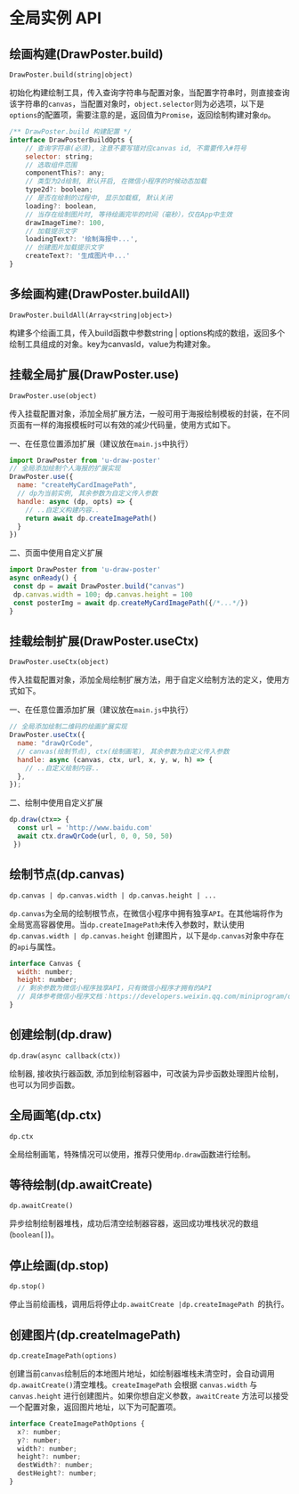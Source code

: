 # 全局实例 API

## 绘画构建(DrawPoster.build)

`DrawPoster.build(string|object)`

初始化构建绘制工具，传入查询字符串与配置对象，当配置字符串时，则直接查询该字符串的`canvas`，当配置对象时，`object.selector`则为必选项，以下是`options`的配置项，需要注意的是，返回值为`Promise`，返回绘制构建对象`dp`。

~~~js
/** DrawPoster.build 构建配置 */
interface DrawPosterBuildOpts {
    // 查询字符串(必须), 注意不要写错对应canvas id, 不需要传入#符号
    selector: string;
    // 选取组件范围
    componentThis?: any;
    // 类型为2d绘制, 默认开启, 在微信小程序的时候动态加载
    type2d?: boolean;
    // 是否在绘制的过程中, 显示加载框, 默认关闭
    loading?: boolean,
    // 当存在绘制图片时, 等待绘画完毕的时间（毫秒），仅在App中生效
    drawImageTime?: 100,
    // 加载提示文字
    loadingText?: '绘制海报中...',
    // 创建图片加载提示文字
    createText?: '生成图片中...'
}
~~~

## 多绘画构建(DrawPoster.buildAll)

`DrawPoster.buildAll(Array<string|object>)`

构建多个绘画工具，传入build函数中参数string | options构成的数组，返回多个绘制工具组成的对象。key为canvasId，value为构建对象。

## 挂载全局扩展(DrawPoster.use)

`DrawPoster.use(object)`

传入挂载配置对象，添加全局扩展方法，一般可用于海报绘制模板的封装，在不同页面有一样的海报模板时可以有效的减少代码量，使用方式如下。

一、在任意位置添加扩展（建议放在`main.js`中执行）

~~~js
import DrawPoster from 'u-draw-poster'
// 全局添加绘制个人海报的扩展实现
DrawPoster.use({
  name: "createMyCardImagePath",
  // dp为当前实例, 其余参数为自定义传入参数
  handle: async (dp, opts) => {
    // ..自定义构建内容..
    return await dp.createImagePath()
  }
})
~~~

二、页面中使用自定义扩展

~~~js
import DrawPoster from 'u-draw-poster'
async onReady() {
 const dp = await DrawPoster.build("canvas")
 dp.canvas.width = 100; dp.canvas.height = 100
 const posterImg = await dp.createMyCardImagePath({/*...*/})
}
~~~

## 挂载绘制扩展(DrawPoster.useCtx)

`DrawPoster.useCtx(object)`

传入挂载配置对象，添加全局绘制扩展方法，用于自定义绘制方法的定义，使用方式如下。

一、在任意位置添加扩展（建议放在`main.js`中执行）

~~~js
// 全局添加绘制二维码的绘画扩展实现
DrawPoster.useCtx({
  name: "drawQrCode",
  // canvas(绘制节点), ctx(绘制画笔), 其余参数为自定义传入参数
  handle: async (canvas, ctx, url, x, y, w, h) => {
    // ..自定义绘制内容..
  },
});
~~~

二、绘制中使用自定义扩展

~~~js
dp.draw(ctx=> {
  const url = 'http://www.baidu.com'
  await ctx.drawQrCode(url, 0, 0, 50, 50)
 })
~~~

## 绘制节点(dp.canvas)

`dp.canvas | dp.canvas.width | dp.canvas.height | ...`

`dp.canvas`为全局的绘制根节点，在微信小程序中拥有独享`API`。在其他端将作为全局宽高容器使用。当`dp.createImagePath`未传入参数时，默认使用 `dp.canvas.width | dp.canvas.height` 创建图片，以下是`dp.canvas`对象中存在的`api`与属性。

~~~js
interface Canvas {
  width: number;
  height: number;
  // 剩余参数为微信小程序独享API，只有微信小程序才拥有的API
  // 具体参考微信小程序文档：https://developers.weixin.qq.com/miniprogram/dev/api/canvas/Canvas.html
}
~~~

## 创建绘制(dp.draw)

`dp.draw(async callback(ctx))`

绘制器, 接收执行器函数, 添加到绘制容器中，可改装为异步函数处理图片绘制，也可以为同步函数。

## 全局画笔(dp.ctx)

`dp.ctx`

全局绘制画笔，特殊情况可以使用，推荐只使用`dp.draw`函数进行绘制。

## 等待绘制(dp.awaitCreate)

`dp.awaitCreate()`

异步绘制绘制器堆栈，成功后清空绘制器容器，返回成功堆栈状况的数组(`boolean[]`)。

## 停止绘画(dp.stop)

`dp.stop()`

停止当前绘画栈，调用后将停止`dp.awaitCreate |dp.createImagePath `的执行。

## 创建图片(dp.createImagePath)

`dp.createImagePath(options)`

创建当前`canvas`绘制后的本地图片地址，如绘制器堆栈未清空时，会自动调用`dp.awaitCreate()`清空堆栈。`createImagePath` 会根据 `canvas.width` 与 `canvas.height` 进行创建图片。如果你想自定义参数，`awaitCreate` 方法可以接受一个配置对象，返回图片地址，以下为可配置项。

~~~js
interface CreateImagePathOptions {
  x?: number;
  y?: number;
  width?: number;
  height?: number;
  destWidth?: number;
  destHeight?: number;
}
~~~
